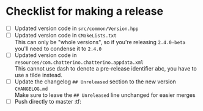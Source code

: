 # Checklist for making a release

- [ ] Updated version code in `src/common/Version.hpp`
- [ ] Updated version code in `CMakeLists.txt`  
       This can only be "whole versions", so if you're releasing `2.4.0-beta` you'll need to condense it to `2.4.0`
- [ ] Updated version code in `resources/com.chatterino.chatterino.appdata.xml`  
       This cannot use dash to denote a pre-release identifier abc, you have to use a tilde instead.
- [ ] Update the changelog `## Unreleased` section to the new version `CHANGELOG.md`  
       Make sure to leave the `## Unreleased` line unchanged for easier merges
- [ ] Push directly to master :tf:
